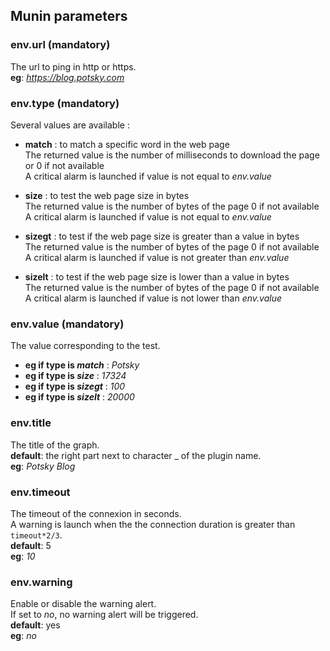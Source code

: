 
Munin parameters
-----------

### env.url (mandatory)

The url to ping in http or https.  
**eg**: *https://blog.potsky.com*

### env.type (mandatory)

Several values are available :

* **match** : to match a specific word in the web page  
The returned value is the number of milliseconds to download the page or 0 if not available  
A critical alarm is launched if value is not equal to *env.value*

* **size** : to test the web page size in bytes  
The returned value  is the number of bytes of the page 0 if not available  
A critical alarm is launched if value is not equal to *env.value*

* **sizegt** : to test if the web page size is greater than a value in bytes  
The returned value  is the number of bytes of the page 0 if not available  
A critical alarm is launched if value is not greater than *env.value*

* **sizelt** : to test if the web page size is lower than a value in bytes  
The returned value  is the number of bytes of the page 0 if not available  
A critical alarm is launched if value is not lower than *env.value*

### env.value (mandatory)

The value corresponding to the test.

* **eg if type is _match_** : *Potsky*
* **eg if type is _size_** :  *17324*
* **eg if type is _sizegt_** : *100*
* **eg if type is _sizelt_** : *20000*

### env.title

The title of the graph.  
**default**: the right part next to character _ of the plugin name.  
**eg**: *Potsky Blog*

### env.timeout

The timeout of the connexion in seconds.  
A warning is launch when the the connection duration is greater than `timeout*2/3`.  
**default**: 5  
**eg**: *10*

### env.warning
Enable or disable the warning alert.  
If set to *no*, no warning alert will be triggered.  
**default**: yes  
**eg**: *no*